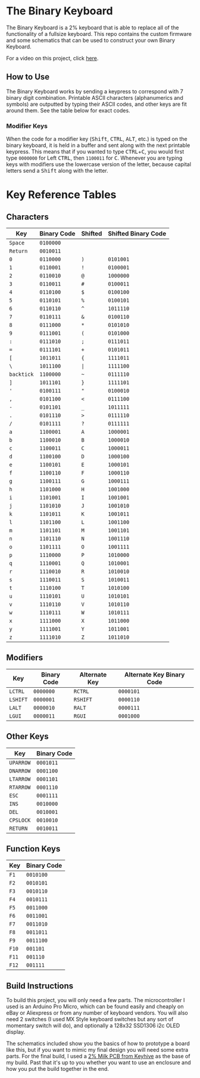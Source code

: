 # The Binary Keyboard

The Binary Keyboard is a 2% keyboard that is able to replace all of the functionality of a fullsize keyboard. This repo contains the custom firmware and some schematics that can be used to construct your own Binary Keyboard.

For a video on this project, click [here](https://youtu.be/E6Gms4B5cpg).

## How to Use

The Binary Keyboard works by sending a keypress to correspond with 7 binary digit combination. Printable ASCII characters (alphanumerics and symbols) are outputted by typing their ASCII codes, and other keys are fit around them. See the table below for exact codes.

### Modifier Keys

When the code for a modifier key (<kbd>Shift</kbd>, <kbd>CTRL</kbd>, <kbd>ALT</kbd>, etc.) is typed on the binary keyboard, it is held in a buffer and sent along with the next printable keypress. This means that if you wanted to type <kbd>CTRL</kbd>+<kbd>C</kbd>, you would first type `0000000` for Left <kbd>CTRL</kbd>, then `1100011` for <kbd>C</kbd>. Whenever you are typing keys with modifiers use the lowercase version of the letter, because capital letters send a <kbd>Shift</kbd> along with the letter.

# Key Reference Tables

## Characters

| Key        | Binary Code | Shifted | Shifted Binary Code |
| ---------- | ----------- | ------- | ------------------- |
| `Space`    | `0100000`   |         |                     |
| `Return`   | `0010011`   |         |                     |
| `0`        | `0110000`   | `)`     | `0101001`           |
| `1`        | `0110001`   | `!`     | `0100001`           |
| `2`        | `0110010`   | `@`     | `1000000`           |
| `3`        | `0110011`   | `#`     | `0100011`           |
| `4`        | `0110100`   | `$`     | `0100100`           |
| `5`        | `0110101`   | `%`     | `0100101`           |
| `6`        | `0110110`   | `^`     | `1011110`           |
| `7`        | `0110111`   | `&`     | `0100110`           |
| `8`        | `0111000`   | `*`     | `0101010`           |
| `9`        | `0111001`   | `(`     | `0101000`           |
| `:`        | `0111010`   | `;`     | `0111011`           |
| `=`        | `0111101`   | `+`     | `0101011`           |
| `[`        | `1011011`   | `{`     | `1111011`           |
| `\`        | `1011100`   | `\|`    | `1111100`           |
| `backtick` | `1100000`   | `~`     | `0111110`           |
| `]`        | `1011101`   | `}`     | `1111101`           |
| `'`        | `0100111`   | `"`     | `0100010`           |
| `,`        | `0101100`   | `<`     | `0111100`           |
| `-`        | `0101101`   | `_`     | `1011111`           |
| `.`        | `0101110`   | `>`     | `0111110`           |
| `/`        | `0101111`   | `?`     | `0111111`           |
| `a`        | `1100001`   | `A`     | `1000001`           |
| `b`        | `1100010`   | `B`     | `1000010`           |
| `c`        | `1100011`   | `C`     | `1000011`           |
| `d`        | `1100100`   | `D`     | `1000100`           |
| `e`        | `1100101`   | `E`     | `1000101`           |
| `f`        | `1100110`   | `F`     | `1000110`           |
| `g`        | `1100111`   | `G`     | `1000111`           |
| `h`        | `1101000`   | `H`     | `1001000`           |
| `i`        | `1101001`   | `I`     | `1001001`           |
| `j`        | `1101010`   | `J`     | `1001010`           |
| `k`        | `1101011`   | `K`     | `1001011`           |
| `l`        | `1101100`   | `L`     | `1001100`           |
| `m`        | `1101101`   | `M`     | `1001101`           |
| `n`        | `1101110`   | `N`     | `1001110`           |
| `o`        | `1101111`   | `O`     | `1001111`           |
| `p`        | `1110000`   | `P`     | `1010000`           |
| `q`        | `1110001`   | `Q`     | `1010001`           |
| `r`        | `1110010`   | `R`     | `1010010`           |
| `s`        | `1110011`   | `S`     | `1010011`           |
| `t`        | `1110100`   | `T`     | `1010100`           |
| `u`        | `1110101`   | `U`     | `1010101`           |
| `v`        | `1110110`   | `V`     | `1010110`           |
| `w`        | `1110111`   | `W`     | `1010111`           |
| `x`        | `1111000`   | `X`     | `1011000`           |
| `y`        | `1111001`   | `Y`     | `1011001`           |
| `z`        | `1111010`   | `Z`     | `1011010`           |

## Modifiers

| Key      | Binary Code | Alternate Key | Alternate Key Binary Code |
| -------- | ----------- | ------------- | ------------------------- |
| `LCTRL`  | `0000000`   | `RCTRL`       | `0000101`                 |
| `LSHIFT` | `0000001`   | `RSHIFT`      | `0000110`                 |
| `LALT`   | `0000010`   | `RALT`        | `0000111`                 |
| `LGUI`   | `0000011`   | `RGUI`        | `0001000`                 |

## Other Keys

| Key       | Binary Code |
| --------- | ----------- |
| `UPARROW` | `0001011`   |
| `DNARROW` | `0001100`   |
| `LTARROW` | `0001101`   |
| `RTARROW` | `0001110`   |
| `ESC`     | `0001111`   |
| `INS`     | `0010000`   |
| `DEL`     | `0010001`   |
| `CPSLOCK` | `0010010`   |
| `RETURN`  | `0010011`   |

## Function Keys

| Key   | Binary Code |
| ----- | ----------- |
| `F1`  | `0010100`   |
| `F2`  | `0010101`   |
| `F3`  | `0010110`   |
| `F4`  | `0010111`   |
| `F5`  | `0011000`   |
| `F6`  | `0011001`   |
| `F7`  | `0011010`   |
| `F8`  | `0011011`   |
| `F9`  | `0011100`   |
| `F10` | `001101`    |
| `F11` | `001110`    |
| `F12` | `001111`    |

## Build Instructions

To build this project, you will only need a few parts. The microcontroller I used is an Arduino Pro Micro, which can be found easily and cheaply on eBay or Aliexpress or from any number of keyboard vendors. You will also need 2 switches (I used MX Style keyboard switches but any sort of momentary switch will do), and optionally a 128x32 SSD1306 i2c OLED display.

The schematics included show you the basics of how to prototype a board like this, but if you want to mimic my final design you will need some extra parts. For the final build, I used a [2% Milk PCB from Keyhive](https://keyhive.xyz/shop/milk) as the base of my build. Past that it's up to you whether you want to use an enclosure and how you put the build together in the end.
